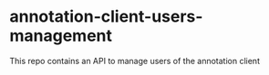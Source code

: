 # annotation-client-users-management
This repo contains an API to manage users of the annotation client
